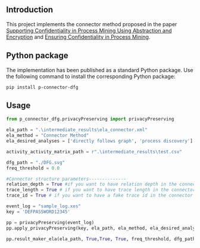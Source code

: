 ## Introduction
This project implements the connector method proposed in the paper [Supporting Confidentiality in Process Mining Using Abstraction and Encryption](https://www.researchgate.net/publication/338432872_Supporting_Confidentiality_in_Process_Mining_Using_Abstraction_and_Encryption) and [Ensuring Confidentiality in Process Mining](https://www.researchgate.net/publication/330042256_Ensuring_Confidentiality_in_Process_Mining).
## Python package
The implementation has been published as a standard Python package. Use the following command to install the corresponding Python package:

```shell
pip install p-connector-dfg
```

## Usage

```python
from p_connector_dfg.privacyPreserving import privacyPreserving

ela_path = ".\intermediate_results\ela_connector.xml"
ela_method = "Connector Method"
ela_desired_analyses = ['directly follows graph', 'process discovery']

activity_activity_matrix_path = r".\intermediate_results\test.csv"

dfg_path = "./DFG.svg"
freq_threshold = 0.0

#Connector structure parameters--------------
relation_depth = True #if you want to have relation depth in the connector structure
trace_length = True # if you want to have trace length in the connector structure
trace_id = True # if you want to have a fake trace id in the connector structure

event_log = "sample_log.xes"
key = 'DEFPASSWORD12345'

pp = privacyPreserving(event_log)
pp.apply_privacyPreserving(key, ela_path, ela_method, ela_desired_analyses, event_log, relation_depth = relation_depth, trace_length = trace_length, trace_id = trace_id)

pp.result_maker_ela(ela_path, True,True, True, freq_threshold, dfg_path, activity_activity_matrix_path = activity_activity_matrix_path,key = key)
```
